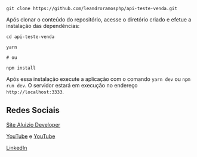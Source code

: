 

```
git clone https://github.com/leandroramosphp/api-teste-venda.git
```

Após clonar o conteúdo do repositório, acesse o diretório criado e efetue a instalação das dependências:

```
cd api-teste-venda

yarn

# ou

npm install
```

Após essa instalação execute a aplicação com o comando `yarn dev` ou `npm run dev`. O servidor estará em execução no endereço `http://localhost:3333`.

## Redes Sociais

[Site Aluizio Developer](https://aluiziodeveloper.com.br)

[YouTube](https://www.youtube.com/leandroramosjava) e
[YouTube](https://www.youtube.com/leandroramosphp)

[LinkedIn](https://www.linkedin.com/in/leandror1/)

